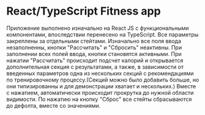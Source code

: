 # React/TypeScript Fitness app 

Приложение выполнено изначально на React JS с функциональными компонентами, впоследствии перенесено на TypeScript. Все параметры закреплены за отдельными стейтами. Изначально все поля ввода незаполненны, кнопки "Рассчитать" и "Сбросить" неактивны. При заполнении всех полей ввода, кнопки становятся активными. При нажатии "Рассчитать" происходит подсчет калорий и открывается дополнительная секция с результатами, а также, в зависимости от введенных параметров одна из нескольких секций с рекомендациями по тренировочному процессу.(Секций можно было добавить больше, но они типизированны и для демонстрации хватает и нескольких.) Вместе с нажатием, автоматически происходит прокрутка до нужной области видимости. По нажатию на кнопку "Сброс" все стейты сбрасываются до дефолта, вместе со значениями. 

